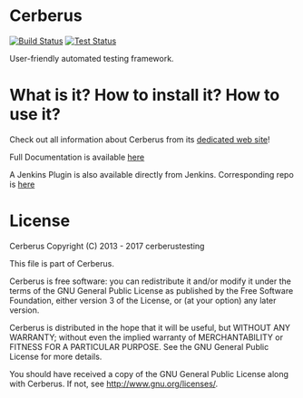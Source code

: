 # Cerberus 

[![Build Status](https://travis-ci.org/cerberustesting/cerberus-source.svg?branch=master)](//travis-ci.org/cerberustesting/cerberus-source)
[![Test Status](http://vm.cerberus-testing.org:28082/CerberusPROD/ResultCIV003?campaign=Cerberus_campaign&outputformat=svg&t=180131)](http://vm.cerberus-testing.org:28082/CerberusPROD/)

User-friendly automated testing framework.

# What is it? How to install it? How to use it?

Check out all information about Cerberus from its [dedicated web site](http://www.cerberus-testing.org/)!

Full Documentation is available [here](https://cerberustesting.github.io/documentation_en.html)

A Jenkins Plugin is also available directly from Jenkins. Corresponding repo is [here](https://github.com/jenkinsci/cerberus-testing-plugin)

# License

Cerberus Copyright (C) 2013 - 2017 cerberustesting

This file is part of Cerberus.

Cerberus is free software: you can redistribute it and/or modify
it under the terms of the GNU General Public License as published by
the Free Software Foundation, either version 3 of the License, or
(at your option) any later version.

Cerberus is distributed in the hope that it will be useful,
but WITHOUT ANY WARRANTY; without even the implied warranty of
MERCHANTABILITY or FITNESS FOR A PARTICULAR PURPOSE.  See the
GNU General Public License for more details.

You should have received a copy of the GNU General Public License
along with Cerberus.  If not, see <http://www.gnu.org/licenses/>.
